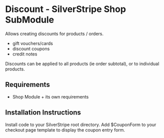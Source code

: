 # Discount - SilverStripe Shop SubModule

Allows creating discounts for products / orders.

 * gift vouchers/cards
 * discount coupons
 * credit notes

Discounts can be applied to all products (ie order subtotal), or to individual products.

## Requirements

 * Shop Module + its own requirements

## Installation Instructions

Install code to your SilverStripe root directory.
Add $CouponForm to your checkout page template to display the coupon entry form.